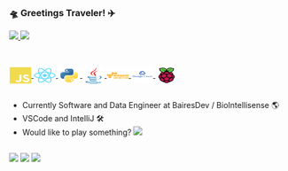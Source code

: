 ### 🛸 Greetings Traveler! ✈️  

<div>
  <a href="https://github.com/afshimono">
  <img height="180em" src="https://github-readme-stats.vercel.app/api?username=afshimono&show_icons=true&theme=dark&include_all_commits=true&count_private=true"/>
  <img height="180em" src="https://github-readme-stats.vercel.app/api/top-langs/?username=afshimono&theme=dark&layout=compact&langs_count=7"/>
  </a>
</div>
  
## 

  
<div style="display: inline_block"><br>
  <a href="https://github.com/afshimono">
  <img align="center" alt="Js" height="30" width="40" src="https://raw.githubusercontent.com/devicons/devicon/master/icons/javascript/javascript-plain.svg">
  <img align="center" alt="React" height="30" width="40" src="https://raw.githubusercontent.com/devicons/devicon/master/icons/react/react-original.svg">
  <img align="center" alt="Python" height="30" width="40" src="https://raw.githubusercontent.com/devicons/devicon/master/icons/python/python-original.svg">
  <img align="center" alt="Java" height="30" width="40" src="https://raw.githubusercontent.com/devicons/devicon/master/icons/java/java-original.svg">
  <img align="center" alt="Java" height="30" width="40" src="https://raw.githubusercontent.com/devicons/devicon/master/icons/amazonwebservices/amazonwebservices-plain-wordmark.svg">
  <img align="center" alt="Java" height="30" width="40" src="https://raw.githubusercontent.com/devicons/devicon/master/icons/googlecloud/googlecloud-plain-wordmark.svg">
  <img align="center" alt="Java" height="30" width="40" src="https://raw.githubusercontent.com/devicons/devicon/9f4f5cdb393299a81125eb5127929ea7bfe42889/icons/raspberrypi/raspberrypi-original.svg">
  </a>
</div>

##
  
- Currently Software and Data Engineer at BairesDev / BioIntellisense 🌎
- VSCode and IntelliJ 🛠️
- Would like to play something? <a href="https://steamcommunity.com/id/fodson" target="_blank"><img src="https://img.shields.io/badge/Add-T3ns0R-lightgrey?style=flat-square&logo=steam" target="_blank"></a>

  
##
 
<div> 
 	<a href="https://www.twitch.tv/afshimono" target="_blank"><img src="https://img.shields.io/badge/Twitch-9146FF?style=for-the-badge&logo=twitch&logoColor=white" target="_blank"></a>
  <a href = "mailto:ashimono@gmail.com"><img src="https://img.shields.io/badge/-Gmail-%23333?style=for-the-badge&logo=gmail&logoColor=white" target="_blank"></a>
  <a href="https://www.linkedin.com/in/afshimono/" target="_blank"><img src="https://img.shields.io/badge/-LinkedIn-%230077B5?style=for-the-badge&logo=linkedin&logoColor=white" target="_blank"></a> 
 
</div>
